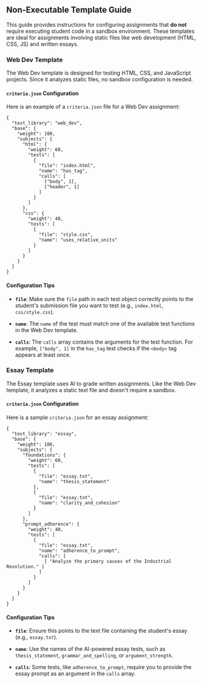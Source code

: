 ## **Non-Executable Template Guide**

This guide provides instructions for configuring assignments that **do not** require executing student code in a sandbox environment. These templates are ideal for assignments involving static files like web development (HTML, CSS, JS) and written essays.

### **Web Dev Template**

The Web Dev template is designed for testing HTML, CSS, and JavaScript projects. Since it analyzes static files, no sandbox configuration is needed.

#### `criteria.json` Configuration

Here is an example of a `criteria.json` file for a Web Dev assignment:

```
{
  "test_library": "web_dev",
  "base": {
    "weight": 100,
    "subjects": {
      "html": {
        "weight": 60,
        "tests": [
          {
            "file": "index.html",
            "name": "has_tag",
            "calls": [
              ["body", 1],
              ["header", 1]
            ]
          }
        ]
      },
      "css": {
        "weight": 40,
        "tests": [
          {
            "file": "style.css",
            "name": "uses_relative_units"
          }
        ]
      }
    }
  }
}

```

#### **Configuration Tips**

* **`file`**: Make sure the `file` path in each test object correctly points to the student's submission file you want to test (e.g., `index.html`, `css/style.css`).

* **`name`**: The `name` of the test must match one of the available test functions in the Web Dev template.

* **`calls`**: The `calls` array contains the arguments for the test function. For example, `["body", 1]` in the `has_tag` test checks if the `<body>` tag appears at least once.

### **Essay Template**

The Essay template uses AI to grade written assignments. Like the Web Dev template, it analyzes a static text file and doesn't require a sandbox.

#### `criteria.json` Configuration

Here is a sample `criteria.json` for an essay assignment:

```
{
  "test_library": "essay",
  "base": {
    "weight": 100,
    "subjects": {
      "foundations": {
        "weight": 60,
        "tests": [
          {
            "file": "essay.txt",
            "name": "thesis_statement"
          },
          {
            "file": "essay.txt",
            "name": "clarity_and_cohesion"
          }
        ]
      },
      "prompt_adherence": {
        "weight": 40,
        "tests": [
          {
            "file": "essay.txt",
            "name": "adherence_to_prompt",
            "calls": [
              [ "Analyze the primary causes of the Industrial Revolution." ]
            ]
          }
        ]
      }
    }
  }
}

```

#### **Configuration Tips**

* **`file`**: Ensure this points to the text file containing the student's essay (e.g., `essay.txt`).

* **`name`**: Use the names of the AI-powered essay tests, such as `thesis_statement`, `grammar_and_spelling`, or `argument_strength`.

* **`calls`**: Some tests, like `adherence_to_prompt`, require you to provide the essay prompt as an argument in the `calls` array.
